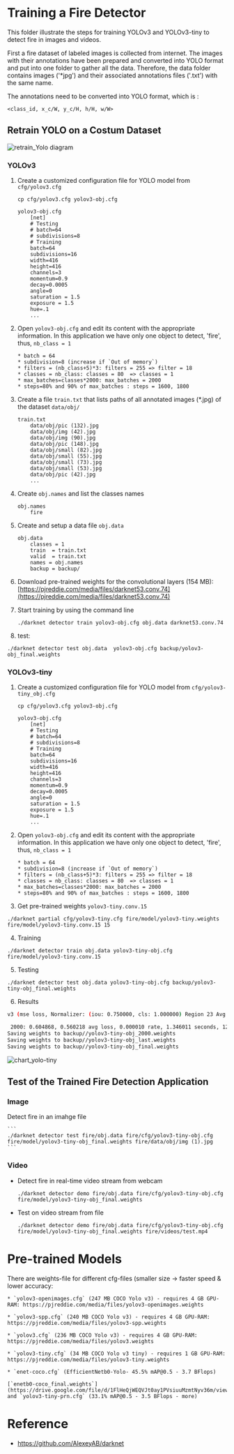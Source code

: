 # Training a Fire Detector
This folder illustrate the steps for training YOLOv3 and YOLOv3-tiny to detect fire in images and videos.

First a fire dataset of labeled images is collected from internet. The images with their annotations have been prepared and converted into YOLO format and put into one folder to gather all the data. Therefore, the data folder contains images ('*jpg') and their associated annotations files ('.txt') with the same name.

The annotations need to be converted into YOLO format, which is :

```
<class_id, x_c/W, y_c/H, h/H, w/W>
```


## Retrain YOLO on a Costum Dataset

![retrain_Yolo diagram](./fire/media/retrain_Yolo.png)

### YOLOv3

1. Create a customized configuration file for YOLO model from  `cfg/yolov3.cfg`
    
    ```
    cp cfg/yolov3.cfg yolov3-obj.cfg
    ```

    ```
    yolov3-obj.cfg
        [net]
        # Testing
        # batch=64
        # subdivisions=8
        # Training
        batch=64
        subdivisions=16
        width=416
        height=416
        channels=3
        momentum=0.9
        decay=0.0005
        angle=0
        saturation = 1.5
        exposure = 1.5
        hue=.1
        ...
    ```

2. Open `yolov3-obj.cfg` and edit its content with the appropriate information. In this application we have only one object to detect, 'fire', thus, `nb_class = 1`

    ```
    * batch = 64
    * subdivision=8 (increase if `Out of memory`)
    * filters = (nb_class+5)*3: filters = 255 => filter = 18
    * classes = nb_class: classes = 80  => classes = 1
    * max_batches=classes*2000: max_batches = 2000
    * steps=80% and 90% of max_batches : steps = 1600, 1800

    ```

3. Create a file `train.txt` that lists paths of all annotated images (*.jpg) of the dataset `data/obj/`

    ```
    train.txt 
        data/obj/pic (132).jpg
        data/obj/img (42).jpg
        data/obj/img (90).jpg
        data/obj/pic (148).jpg
        data/obj/small (82).jpg
        data/obj/small (55).jpg
        data/obj/small (73).jpg
        data/obj/small (53).jpg
        data/obj/pic (42).jpg
        ...

    ```
    

4. Create `obj.names` and list the classes names
    
    ```
    obj.names
        fire
    ```

5. Create and setup a data file `obj.data` 

    ```
    obj.data
        classes = 1
        train  = train.txt
        valid  = train.txt
        names = obj.names
        backup = backup/
    ```

6. Download pre-trained weights for the convolutional layers (154 MB): [https://pjreddie.com/media/files/darknet53.conv.74](https://pjreddie.com/media/files/darknet53.conv.74)

7. Start training by using the command line

    ```
    ./darknet detector train yolov3-obj.cfg obj.data darknet53.conv.74
    ```

8. test: 
```
./darknet detector test obj.data  yolov3-obj.cfg backup/yolov3-obj_final.weights
```

### YOLOv3-tiny


1. Create a customized configuration file for YOLO model from  `cfg/yolov3-tiny_obj.cfg`

    ```
    cp cfg/yolov3.cfg yolov3-obj.cfg
    ```
    ```
    yolov3-obj.cfg
        [net]
        # Testing
        # batch=64
        # subdivisions=8
        # Training
        batch=64
        subdivisions=16
        width=416
        height=416
        channels=3
        momentum=0.9
        decay=0.0005
        angle=0
        saturation = 1.5
        exposure = 1.5
        hue=.1
        ...
    ```

2. Open `yolov3-obj.cfg` and edit its content with the appropriate information. In this application we have only one object to detect, 'fire', thus, `nb_class = 1`

    ```
    * batch = 64
    * subdivision=8 (increase if `Out of memory`)
    * filters = (nb_class+5)*3: filters = 255 => filter = 18
    * classes = nb_class: classes = 80  => classes = 1
    * max_batches=classes*2000: max_batches = 2000
    * steps=80% and 90% of max_batches : steps = 1600, 1800

    ```
3. Get pre-trained weights `yolov3-tiny.conv.15`

```
./darknet partial cfg/yolov3-tiny.cfg fire/model/yolov3-tiny.weights fire/model/yolov3-tiny.conv.15 15
```

4. Training

```
./darknet detector train obj.data yolov3-tiny-obj.cfg fire/model/yolov3-tiny.conv.15
```

5. Testing

```
./darknet detector test obj.data yolov3-tiny-obj.cfg backup/yolov3-tiny-obj_final.weights
```

6. Results

```bash
v3 (mse loss, Normalizer: (iou: 0.750000, cls: 1.000000) Region 23 Avg (IOU: 0.664938, GIOU: 0.652729), Class: 0.999684, Obj: 0.376908, No Obj: 0.000314, .5R: 1.000000, .75R: 0.000000, count: 3

 2000: 0.604868, 0.560218 avg loss, 0.000010 rate, 1.346011 seconds, 128000 images
Saving weights to backup//yolov3-tiny-obj_2000.weights
Saving weights to backup//yolov3-tiny-obj_last.weights
Saving weights to backup//yolov3-tiny-obj_final.weights
```

![chart_yolo-tiny](./fire/media/chart_yolo-tiny.png)


## Test of the Trained Fire Detection Application

### Image
 
Detect fire in an imahge file

    ```
    ./darknet detector test fire/obj.data fire/cfg/yolov3-tiny-obj.cfg fire/model/yolov3-tiny-obj_final.weights fire/data/obj/img (1).jpg
    ```
### Video

* Detect fire in real-time video stream from webcam

    ```
    ./darknet detector demo fire/obj.data fire/cfg/yolov3-tiny-obj.cfg fire/model/yolov3-tiny-obj_final.weights
    ```

* Test on video stream from file

    ```
    ./darknet detector demo fire/obj.data fire/cfg/yolov3-tiny-obj.cfg fire/model/yolov3-tiny-obj_final.weights fire/videos/test.mp4
    ```



# Pre-trained Models

There are weights-file for different cfg-files (smaller size -> faster speed & lower accuracy:

    * `yolov3-openimages.cfg` (247 MB COCO Yolo v3) - requires 4 GB GPU-RAM: https://pjreddie.com/media/files/yolov3-openimages.weights

    * `yolov3-spp.cfg` (240 MB COCO Yolo v3) - requires 4 GB GPU-RAM: https://pjreddie.com/media/files/yolov3-spp.weights

    * `yolov3.cfg` (236 MB COCO Yolo v3) - requires 4 GB GPU-RAM: https://pjreddie.com/media/files/yolov3.weights

    * `yolov3-tiny.cfg` (34 MB COCO Yolo v3 tiny) - requires 1 GB GPU-RAM: https://pjreddie.com/media/files/yolov3-tiny.weights

    * `enet-coco.cfg` (EfficientNetb0-Yolo- 45.5% mAP@0.5 - 3.7 BFlops) 
    
    [`enetb0-coco_final.weights`](https://drive.google.com/file/d/1FlHeQjWEQVJt0ay1PVsiuuMzmtNyv36m/view) and `yolov3-tiny-prn.cfg` (33.1% mAP@0.5 - 3.5 BFlops - more)

# Reference

* https://github.com/AlexeyAB/darknet